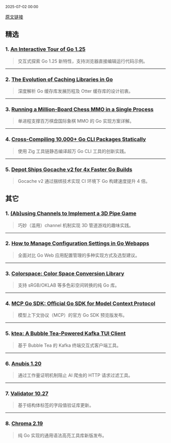<sub>2025-07-02 00:00</sub>


[原文链接](https://golangweekly.com/issues/560)


## 精选

### 1. [An Interactive Tour of Go 1.25](https://golangweekly.com/link/171237/rss)
> 交互式探索 Go 1.25 新特性，支持浏览器直接编辑运行代码示例。

---

### 2. [The Evolution of Caching Libraries in Go](https://golangweekly.com/link/171241/rss)
> 深度解析 Go 缓存库发展历程及 Otter 缓存库的设计初衷。

---

### 3. [Running a Million-Board Chess MMO in a Single Process](https://golangweekly.com/link/171243/rss)
> 单进程支撑百万棋盘国际象棋 MMO 的 Go 实现方案详解。

---

### 4. [Cross-Compiling 10,000+ Go CLI Packages Statically](https://golangweekly.com/link/171250/rss)
> 使用 Zig 工具链静态编译超万 Go CLI 工具的创新实践。

---

### 5. [Depot Ships Gocache v2 for 4x Faster Go Builds](https://golangweekly.com/link/171251/rss)
> Gocache v2 通过捆绑技术实现 CI 环境下 Go 构建速度提升 4 倍。

## 其它

### 1. [(Ab)using Channels to Implement a 3D Pipe Game](https://golangweekly.com/link/171245/rss)
> 巧妙（滥用）channel 机制实现 3D 管道游戏的趣味实践。

---

### 2. [How to Manage Configuration Settings in Go Webapps](https://golangweekly.com/link/171246/rss)
> 全面对比 Go Web 应用配置管理的多种实现方式及选型建议。

---

### 3. [Colorspace: Color Space Conversion Library](https://golangweekly.com/link/171249/rss)
> 支持 sRGB/OKLAB 等多色彩空间转换的纯 Go 库。

---

### 4. [MCP Go SDK: Official Go SDK for Model Context Protocol](https://golangweekly.com/link/171252/rss)
> 模型上下文协议（MCP）的官方 Go SDK 预览版发布。

---

### 5. [ktea: A Bubble Tea-Powered Kafka TUI Client](https://golangweekly.com/link/171253/rss)
> 基于 Bubble Tea 的 Kafka 终端交互式客户端工具。

---

### 6. [Anubis 1.20](https://golangweekly.com/link/171254/rss)
> 通过工作量证明机制阻止 AI 爬虫的 HTTP 请求过滤工具。

---

### 7. [Validator 10.27](https://golangweekly.com/link/171255/rss)
> 基于结构体标签的字段值验证库更新。

---

### 8. [Chroma 2.19](https://golangweekly.com/link/171257/rss)
> 纯 Go 实现的通用语法高亮工具库新版发布。
    